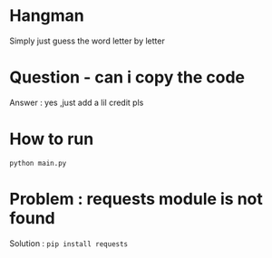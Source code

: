 # Hangman
Simply just guess the word letter by letter

# Question - can i copy the code 
Answer : yes ,just add a lil credit pls

# How to run

```python main.py```

# Problem : requests module is not found
Solution : ```pip install requests```
